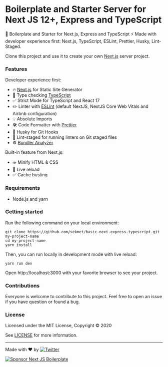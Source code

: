 # Boilerplate and Starter Server for Next JS 12+, Express and TypeScript

🚀 Boilerplate and Starter for Next.js, Express and TypeScript ⚡️ Made with developer experience first: Next.js, TypeScript, ESLint, Prettier, Husky, Lint-Staged.

Clone this project and use it to create your own [Next.js](https://nextjs.org) server project.

### Features

Developer experience first:

- 🔥 [Next.js](https://nextjs.org) for Static Site Generator
- 🎉 Type checking [TypeScript](https://www.typescriptlang.org)
- ✅ Strict Mode for TypeScript and React 17
- ✏️ Linter with [ESLint](https://eslint.org) (default NextJS, NextJS Core Web Vitals and Airbnb configuration)
- 💡 Absolute Imports
- 🛠 Code Formatter with [Prettier](https://prettier.io)
- 🦊 Husky for Git Hooks
- 🚫 Lint-staged for running linters on Git staged files
- ⚙️ [Bundler Analyzer](https://www.npmjs.com/package/@next/bundle-analyzer)

Built-in feature from Next.js:

- ☕ Minify HTML & CSS
- 💨 Live reload
- ✅ Cache busting


### Requirements

- Node.js and yarn

### Getting started

Run the following command on your local environment:

```
git clone https://github.com/sekmet/basic-next-express-typescript.git my-project-name
cd my-project-name
yarn install
```

Then, you can run locally in development mode with live reload:

```
yarn run dev
```

Open http://localhost:3000 with your favorite browser to see your project.

### Contributions

Everyone is welcome to contribute to this project. Feel free to open an issue if you have question or found a bug.

### License

Licensed under the MIT License, Copyright © 2020

See [LICENSE](LICENSE) for more information.

---

Made with ♥ by [![Twitter](https://img.shields.io/twitter/url/https/twitter.com/cloudposse.svg?style=social&label=Follow%20%40XCodeCarlos)](https://twitter.com/XCodeCarlos)

[![Sponsor Next JS Boilerplate](https://cdn.buymeacoffee.com/buttons/default-red.png)](https://www.buymeacoffee.com/xcodecarlos)